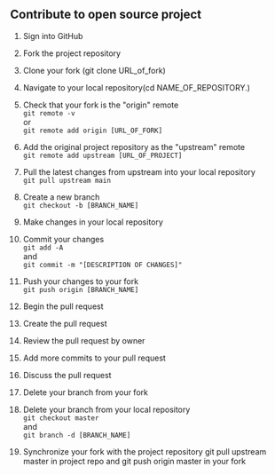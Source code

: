 ## Contribute to open source project
1. Sign into GitHub

2. Fork the project repository

3. Clone your fork (git clone URL_of_fork)

4. Navigate to your local repository(cd NAME_OF_REPOSITORY.)

5. Check that your fork is the "origin" remote <br>
`git remote -v` <br>or <br>
`git remote add origin [URL_OF_FORK]`

6. Add the original project repository as the "upstream" remote <br>
   `git remote add upstream [URL_OF_PROJECT]`

7. Pull the latest changes from upstream into your local repository <br>
   `git pull upstream main`

8. Create a new branch <br>
   `git checkout -b [BRANCH_NAME]`

9.  Make changes in your local repository

10. Commit your changes <br>
    `git add -A` <br> and <br>
     `git commit -m "[DESCRIPTION OF CHANGES]"`

11. Push your changes to your fork <br>
    `git push origin [BRANCH_NAME]`

12. Begin the pull request

13. Create the pull request

14. Review the pull request by owner

15. Add more commits to your pull request

16. Discuss the pull request

17. Delete your branch from your fork

18. Delete your branch from your local repository <br>
    `git checkout master` <br> and <br> 
    `git branch -d [BRANCH_NAME]`

19. Synchronize your fork with the project repository git pull upstream master in project repo and git push origin master in your fork